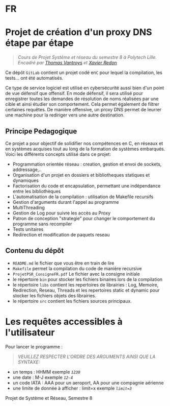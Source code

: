 
# FR
# Projet de création d'un proxy DNS étape par étape
>_Cours de Projet Système et réseau du semestre 8 à Polytech Lille. Encadré par [Thomas Vantroys](https://tvantroys.plil.fr/mediawiki/index.php/Accueil) et [Xavier Redon](https://rex.plil.fr/)_

Ce dépôt `GitLab` contient un  projet codé en`C` pour lequel la compilation, les tests... ont été automatisés.

Ce type de service logiciel est utilisé en cybersécurité aussi bien d'un point de vue défensif que offensif. En
mode défensif, il sera utilisé pour enregistrer toutes les demandes de résolution de noms réalisées par une cible et ainsi
étudier son comportement. Cela permet également de filtrer certaines requêtes. De manière offensive, un proxy DNS
permet de leurrer une machine pour la rediriger vers une autre destination.

## Principe Pedagogique 
  Ce projet a pour objectif de solidifier nos compétences en C, en réseaux et en systèmes acquises tout au long de la formation de systèmes embarqués.
  Voici les différents concepts utilisé dans ce projet:
- Programmation orientée réseau : creation, gestion et envoi de sockets, addressage,..
- Organisation d'un projet en dossiers et bibliotheques statiques et dynamiques
- Factorisation du code et encapsulation, permettant une indépendance entre les bibliothèques
- L'automatisation de la compilation : utilisation de Makefile recursifs
- Gestion d'arguments durant l'appel au programme 
- MultiThreading 
- Gestion de Log pour suivre les accès au Proxy
- Patron de conception "strategie" pour changer le comportement du programme sans recompiler
- Tests unitaires
- Redirection et modification de paquets reseau

## Contenu du dépôt

- `README.md` le fichier que vous être en train de lire
- `Makefile` permet la compilation du code de manière recursive
- `ProjetPSR_ConsigneFR.pdf` Le fichier avec la consigne initiale
- le répertoire `bin` pour stocker les fichiers binaires lors de la compilation
- le répertoire `libs` contient les repertoires de librairies : Log, Memoire, Redirection, Reseau, Threads et les repertoires static et dynamic pour stocker les fichiers objets des librairies. 
- le répertoire `src` contient  les fichiers sources principaux.

# Les requêtes accessibles à l'utilisateur

Pour lancer le programme : 

>_VEUILLEZ RESPECTER L'ORDRE DES ARGUMENTS AINSI QUE LA SYNTAXE:_
- un temps : HHMM  exemple _`1230`_
- une date : M-J   exemple _`12-4`_
- un code IATA : AAA pour un aeroport, AA pour une compagnie aérienne
- une limite de donnée à afficher : limit=x exemple _`limit=3`_

Projet de Système et Réseau, Semestre 8
